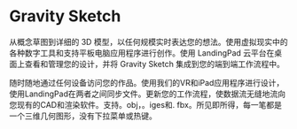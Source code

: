 # Gravity Sketch

从概念草图到详细的 3D 模型，以任何规模实时表达您的想法。使用虚拟现实中的各种数字工具和支持平板电脑应用程序进行创作。使用 LandingPad 云平台在桌面上查看和管理您的设计，并将 Gravity Sketch 集成到您的端到端工作流程中。

随时随地通过任何设备访问您的作品。使用我们的VR和iPad应用程序进行设计，使用LandingPad在两者之间同步文件。更新您的工作流程，使数据流无缝地流向您现有的CAD和渲染软件。支持。obj，。iges和. fbx。所见即所得，每一笔都是一个三维几何图形，没有下拉菜单或热键。
